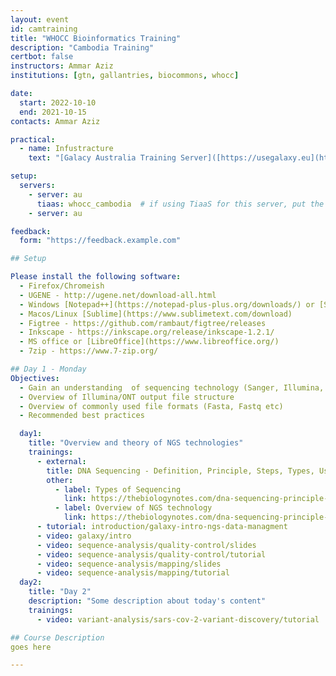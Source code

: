 ```yaml
---
layout: event
id: camtraining
title: "WHOCC Bioinformatics Training"
description: "Cambodia Training"
certbot: false
instructors: Ammar Aziz
institutions: [gtn, gallantries, biocommons, whocc]

date:
  start: 2022-10-10
  end: 2021-10-15
contacts: Ammar Aziz

practical:  
  - name: Infustracture
    text: "[Galacy Australia Training Server]([https://usegalaxy.eu](https://usegalaxy.org.au/join-training/whocc_cambodia))"

setup:
  servers:
    - server: au
      tiaas: whocc_cambodia  # if using TiaaS for this server, put the keyword here
    - server: au

feedback: 
  form: "https://feedback.example.com"

## Setup

Please install the following software:
  - Firefox/Chromeish
  - UGENE - http://ugene.net/download-all.html
  - Windows [Notepad++](https://notepad-plus-plus.org/downloads/) or [Sublime](https://www.sublimetext.com/download/)
  - Macos/Linux [Sublime](https://www.sublimetext.com/download)
  - Figtree - https://github.com/rambaut/figtree/releases
  - Inkscape - https://inkscape.org/release/inkscape-1.2.1/
  - MS office or [LibreOffice](https://www.libreoffice.org/)
  - 7zip - https://www.7-zip.org/

## Day 1 - Monday
Objectives:
  - Gain an understanding  of sequencing technology (Sanger, Illumina, ONT)
  - Overview of Illumina/ONT output file structure
  - Overview of commonly used file formats (Fasta, Fastq etc)
  - Recommended best practices

  day1:
    title: "Overview and theory of NGS technologies"
    trainings:
      - external:
        title: DNA Sequencing - Definition, Principle, Steps, Types, Uses
        other:
          - label: Types of Sequencing
            link: https://thebiologynotes.com/dna-sequencing-principle-steps-types-uses/
          - label: Overview of NGS technology
            link: https://thebiologynotes.com/dna-sequencing-principle-steps-types-uses/
      - tutorial: introduction/galaxy-intro-ngs-data-managment
      - video: galaxy/intro
      - video: sequence-analysis/quality-control/slides
      - video: sequence-analysis/quality-control/tutorial
      - video: sequence-analysis/mapping/slides
      - video: sequence-analysis/mapping/tutorial
  day2:
    title: "Day 2"
    description: "Some description about today's content"
    trainings:
      - video: variant-analysis/sars-cov-2-variant-discovery/tutorial

## Course Description
goes here

---
```

